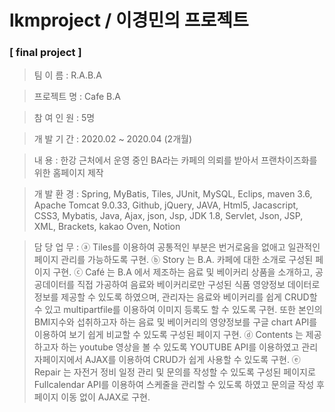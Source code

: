# lkmproject / 이경민의 프로젝트

### [ final project ]
>팀    이 름 : R.A.B.A

>프로젝트 명 : Cafe B.A 

>참 여 인 원 : 5명

>개 발 기 간 : 2020.02 ~ 2020.04 (2개월)  

>내       용 : 한강 근처에서 운영 중인 BA라는 카페의 의뢰를 받아서 프랜차이즈화를 위한 홈페이지 제작  

>개 발 환 경 : Spring, MyBatis, Tiles, JUnit, MySQL, Eclips, maven 3.6, Apache Tomcat 9.0.33, Github, jQuery, JAVA, Html5, Jacascript,                  CSS3, Mybatis, Java, Ajax, json, Jsp, JDK 1.8, Servlet, Json, JSP, XML, Brackets, kakao Oven, Notion  
                
>담 당 업 무 :  ⓐ Tiles를 이용하여 공통적인 부분은 번거로움을 없애고 일관적인 페이지 관리를 가능하도록 구현.
                ⓑ Story 는 B.A. 카페에 대한 소개로 구성된 페이지 구현.
                ⓒ Café 는 B.A 에서 제조하는 음료 및 베이커리 상품을 소개하고, 공공데이터를 직접 가공하여 음료와 베이커리로만 구성된
                   식품 영양정보 데이터로 정보를 제공할 수 있도록 하였으며, 관리자는 음료와 베이커리를 쉽게 CRUD할 수 있고 multipartfile를
                   이용하여 이미지 등록도 할 수 있도록 구현. 또한 본인의 BMI지수와 섭취하고자 하는 음료 및 베이커리의 영양정보를
                   구글 chart API를 이용하여 보기 쉽게 비교할 수 있도록 구성된 페이지 구현.
                ⓓ Contents 는 제공하고자 하는 youtube 영상을 볼 수 있도록 YOUTUBE API를 이용하였고 관리자페이지에서 AJAX를 이용하여
                   CRUD가 쉽게 사용할 수 있도록 구현.
                ⓔ Repair 는 자전거 정비 일정 관리 및 문의를 작성할 수 있도록 구성된 페이지로 Fullcalendar API를 이용하여 스케줄을 관리할 수
                   있도록 하였고 문의글 작성 후 페이지 이동 없이 AJAX로 구현.

